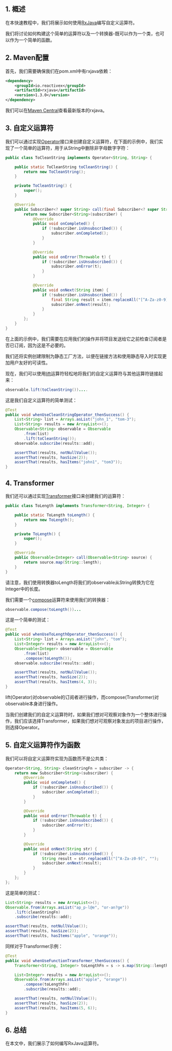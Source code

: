 ## 1. 概述

在本快速教程中，我们将展示如何使用[RxJava](https://github.com/ReactiveX/RxJava)编写自定义运算符。

我们将讨论如何构建这个简单的运算符以及一个转换器-既可以作为一个类，也可以作为一个简单的函数。

## 2. Maven配置

首先，我们需要确保我们在pom.xml中有rxjava依赖：

```xml
<dependency>
    <groupId>io.reactivex</groupId>
    <artifactId>rxjava</artifactId>
    <version>1.3.0</version>
</dependency>
```

我们可以在[Maven Central](https://search.maven.org/search?q=rxjava)查看最新版本的rxjava。

## 3. 自定义运算符

我们可以通过实现[Operator](http://reactivex.io/RxJava/1.x/javadoc/rx/Observable.Operator.html)接口来创建自定义运算符，在下面的示例中，我们实现了一个简单的运算符，用于从String中删除非字母数字字符：

```java
public class ToCleanString implements Operator<String, String> {

    public static ToCleanString toCleanString() {
        return new ToCleanString();
    }

    private ToCleanString() {
        super();
    }

    @Override
    public Subscriber<? super String> call(final Subscriber<? super String> subscriber) {
        return new Subscriber<String>(subscriber) {
            @Override
            public void onCompleted() {
                if (!subscriber.isUnsubscribed()) {
                    subscriber.onCompleted();
                }
            }

            @Override
            public void onError(Throwable t) {
                if (!subscriber.isUnsubscribed()) {
                    subscriber.onError(t);
                }
            }

            @Override
            public void onNext(String item) {
                if (!subscriber.isUnsubscribed()) {
                    final String result = item.replaceAll("[^A-Za-z0-9]", "");
                    subscriber.onNext(result);
                }
            }
        };
    }
}
```

在上面的示例中，我们需要在应用我们的操作并将项目发送给它之前检查订阅者是否已订阅，因为这是不必要的。

我们还将实例创建限制为静态工厂方法，以便在链接方法和使用静态导入时实现更加用户友好的可读性。

现在，我们可以使用[lift](http://reactivex.io/RxJava/1.x/javadoc/rx/Observable.html#lift(rx.Observable.Operator))运算符轻松地将我们的自定义运算符与其他运算符链接起来：

```java
observable.lift(toCleanString())....
```

这是我们自定义运算符的简单测试：

```java
@Test
public void whenUseCleanStringOperator_thenSuccess() {
    List<String> list = Arrays.asList("john_1", "tom-3");
    List<String> results = new ArrayList<>();
    Observable<String> observable = Observable
        .from(list)
        .lift(toCleanString());
    observable.subscribe(results::add);

    assertThat(results, notNullValue());
    assertThat(results, hasSize(2));
    assertThat(results, hasItems("john1", "tom3"));
}
```

## 4. Transformer

我们还可以通过实现[Transformer](http://reactivex.io/RxJava/1.x/javadoc/rx/Observable.Transformer.html)接口来创建我们的运算符：

```java
public class ToLength implements Transformer<String, Integer> {

    public static ToLength toLength() {
        return new ToLength();
    }

    private ToLength() {
        super();
    }

    @Override
    public Observable<Integer> call(Observable<String> source) {
        return source.map(String::length);
    }
}
```

请注意，我们使用转换器toLength将我们的observable从String转换为它在Integer中的长度。

我们需要一个[compose](http://reactivex.io/RxJava/1.x/javadoc/rx/Observable.html#compose(rx.Observable.Transformer))运算符来使用我们的转换器：

```java
observable.compose(toLength())...
```

这是一个简单的测试：

```java
@Test
public void whenUseToLengthOperator_thenSuccess() {
    List<String> list = Arrays.asList("john", "tom");
    List<Integer> results = new ArrayList<>();
    Observable<Integer> observable = Observable
        .from(list)
        .compose(toLength());
    observable.subscribe(results::add);

    assertThat(results, notNullValue());
    assertThat(results, hasSize(2));
    assertThat(results, hasItems(4, 3));
}
```

lift(Operator)对observable的订阅者进行操作，而compose(Transformer)对observable本身进行操作。

当我们创建我们的自定义运算符时，如果我们想对可观察对象作为一个整体进行操作，我们应该选择Transformer，如果我们想对可观察对象发出的项目进行操作，则选择Operator。

## 5. 自定义运算符作为函数

我们可以将自定义运算符实现为函数而不是公共类：

```java
Operator<String, String> cleanStringFn = subscriber -> {
    return new Subscriber<String>(subscriber) {
        @Override
        public void onCompleted() {
            if (!subscriber.isUnsubscribed()) {
                subscriber.onCompleted();
            }
        }

        @Override
        public void onError(Throwable t) {
            if (!subscriber.isUnsubscribed()) {
                subscriber.onError(t);
            }
        }

        @Override
        public void onNext(String str) {
            if (!subscriber.isUnsubscribed()) {
                String result = str.replaceAll("[^A-Za-z0-9]", "");
                subscriber.onNext(result);
            }
        }
    };
};
```

这是简单的测试：

```java
List<String> results = new ArrayList<>();
Observable.from(Arrays.asList("ap_p-l@e", "or-an?ge"))
    .lift(cleanStringFn)
    .subscribe(results::add);

assertThat(results, notNullValue());
assertThat(results, hasSize(2));
assertThat(results, hasItems("apple", "orange"));
```

同样对于Transformer示例：

```java
@Test
public void whenUseFunctionTransformer_thenSuccess() {
    Transformer<String, Integer> toLengthFn = s -> s.map(String::length);

    List<Integer> results = new ArrayList<>();
    Observable.from(Arrays.asList("apple", "orange"))
        .compose(toLengthFn)
        .subscribe(results::add);

    assertThat(results, notNullValue());
    assertThat(results, hasSize(2));
    assertThat(results, hasItems(5, 6));
}
```

## 6. 总结

在本文中，我们展示了如何编写RxJava运算符。